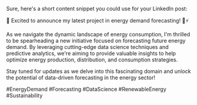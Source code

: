 
Sure, here's a short content snippet you could use for your LinkedIn post:

🚀 Excited to announce my latest project in energy demand forecasting! 🔮⚡️

As we navigate the dynamic landscape of energy consumption, I'm thrilled to be spearheading a new initiative focused on forecasting future energy demand. By leveraging cutting-edge data science techniques and predictive analytics, we're aiming to provide valuable insights to help optimize energy production, distribution, and consumption strategies.

Stay tuned for updates as we delve into this fascinating domain and unlock the potential of data-driven forecasting in the energy sector!

#EnergyDemand #Forecasting #DataScience #RenewableEnergy #Sustainability
